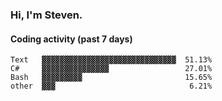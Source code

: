 ### Hi, I'm Steven.

#### Coding activity (past 7 days)
```
Text   ▓▓▓▓▓▓▓▓▓▓▓▓▓▓▓▓▓▓▓▓▓▓▓▓▓▓▓▓▓▓  51.13%
C#     ▓▓▓▓▓▓▓▓▓▓▓▓▓▓▓                 27.01%
Bash   ▓▓▓▓▓▓▓▓▓                       15.65%
other  ▓▓▓                              6.21%
```
